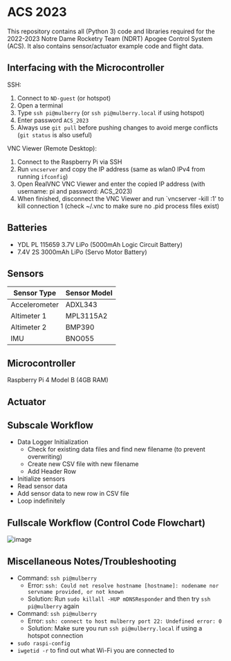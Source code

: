 # ACS 2023
This repository contains all (Python 3) code and libraries required for the 2022-2023 Notre Dame Rocketry Team (NDRT) Apogee Control System (ACS). It also contains sensor/actuator example code and flight data.

## Interfacing with the Microcontroller
SSH:
1. Connect to `ND-guest` (or hotspot)
2. Open a terminal
3. Type `ssh pi@mulberry` (or `ssh pi@mulberry.local` if using hotspot)
4. Enter password `ACS_2023`
5. Always use `git pull` before pushing changes to avoid merge conflicts (`git status` is also useful)

VNC Viewer (Remote Desktop):
1. Connect to the Raspberry Pi via SSH
2. Run `vncserver` and copy the IP address (same as wlan0 IPv4 from running `ifconfig`)
3. Open RealVNC VNC Viewer and enter the copied IP address (with username: pi and password: ACS_2023)
4. When finished, disconnect the VNC Viewer and run `vncserver -kill :1' to kill connection 1 (check ~/.vnc to make sure no .pid process files exist)

## Batteries
* YDL PL 115659 3.7V LiPo (5000mAh Logic Circuit Battery)
* 7.4V 2S 3000mAh LiPo (Servo Motor Battery)

## Sensors

|  Sensor Type  | Sensor Model |
| ------------- | ------------ |
| Accelerometer |    ADXL343   |
|  Altimeter 1  |   MPL3115A2  |
|  Altimeter 2  |     BMP390   |
|      IMU      |     BNO055   |

## Microcontroller
Raspberry Pi 4 Model B (4GB RAM)

## Actuator

## Subscale Workflow

* Data Logger Initialization
  * Check for existing data files and find new filename (to prevent overwriting)
  * Create new CSV file with new filename
  * Add Header Row
* Initialize sensors
* Read sensor data
* Add sensor data to new row in CSV file
* Loop indefinitely

## Fullscale Workflow (Control Code Flowchart)
![image](https://user-images.githubusercontent.com/91227299/223595209-889868e9-dea8-4749-9dbb-75108b3a8092.png)

## Miscellaneous Notes/Troubleshooting
* Command: `ssh pi@mulberry`
  * Error: `ssh: Could not resolve hostname [hostname]: nodename nor servname provided, or not known`
  * Solution: Run `sudo killall -HUP mDNSResponder` and then try `ssh pi@mulberry` again
* Command: `ssh pi@mulberry`
  * Error: `ssh: connect to host mulberry port 22: Undefined error: 0`
  * Solution: Make sure you run `ssh pi@mulberry.local` if using a hotspot connection
* `sudo raspi-config`
* `iwgetid -r` to find out what Wi-Fi you are connected to

